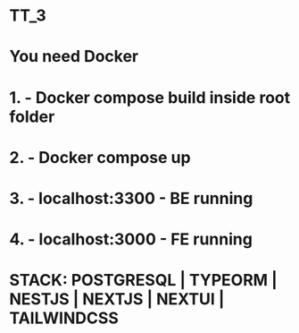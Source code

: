 # TT_3
# You need Docker
# 1. - Docker compose build inside root folder
# 2. - Docker compose up
# 3. - localhost:3300 - BE running
# 4. - localhost:3000 - FE running
# STACK: POSTGRESQL | TYPEORM | NESTJS | NEXTJS | NEXTUI | TAILWINDCSS 